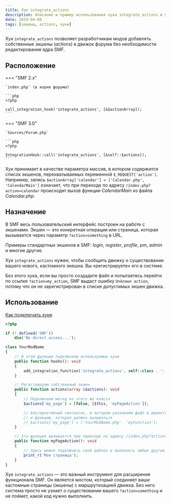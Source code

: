 ```yaml
---
title: Хук integrate_actions
description: Описание и пример использования хука integrate_actions в SMF.
date: 2019-04-09
tags: [экшены, actions, хуки]
---
```


Хук `integrate_actions` позволяет разработчикам модов добавлять собственные экшены (_actions_) в движок форума без необходимости редактирования ядра SMF.

## Расположение

=== "SMF 2.x"

    `index.php` (в корне форума)

    ```php
    <?php

    call_integration_hook('integrate_actions', [&$actionArray]);
    ```

=== "SMF 3.0"

    `Sources/Forum.php`

    ```php
    <?php

    IntegrationHook::call('integrate_actions', [&self::$actions]);
    ```

Хук принимает в качестве параметра массив, в котором содержится список экшенов, перехватываемых переменной `$_REQUEST['action']`. Например, запись `$actionArray['calendar'] = ['Calendar.php', 'CalendarMain']` означает, что при переходе по адресу `/index.php?action=calendar` происходит вызов функции _CalendarMain_ из файла _Calendar.php_.

## Назначение

В SMF весь пользовательский интерфейс построен на работе с экшенами. Экшен — это конкретная операция или страница, которая вызывается через параметр `?action=something` в URL.

Примеры стандартных экшенов в SMF: _login_, _register_, _profile_, _pm_, _admin_ и многие другие.

Хук `integrate_actions` нужен, чтобы сообщить движку о существовании вашего нового, кастомного экешна. Вы «регистрируете» его в системе.

Без этого хука, если вы просто создадите файл и попытаетесь перейти по ссылке `?action=my_action`, SMF выдаст ошибку `Unknown action`, потому что он не зарегистрирован в списке допустимых экшен движка.

## Использование

[Как подключать хуки](/lessons/kak-podklyuchat-huki)

```php
<?php

if (! defined('SMF'))
	die('No direct access...');

class YourModName
{
	// В этой функции подключаем используемые хуки
	public function hooks(): void
	{
		add_integration_function('integrate_actions', self::class . '::actions#', false, __FILE__);
	}

	// Регистрируем собственный экшен
	public function actions(array &$actions): void
	{
		// Подключаем метод из этого же класса
		$actions['my_page'] = [false, [$this, 'myPageAction']];

		// Альтернативный синтаксис, в котором указываем файл в директории Sources
		// и функцию, которая должна вызываться
		// $actions['my_page'] = ['YourModName.php', 'myFunction'];
	}

	// Эта функция вызывается при переходе по адресу /index.php?action=my_page
	public function myPageAction(): void
	{
		// Здесь можно подключить свой шаблон и выполнить любые другие действия
		print_r('Моя страница');
	}
}
```

Хук `integrate_actions` — это важный инструмент для расширения функционала SMF. Он является мостом, который соединяет ваши кастомные страницы (экшены) с маршрутизацией движка. Без него система просто не узнает о существовании вашего `?action=something` и не поймет, какой код нужно выполнить.

